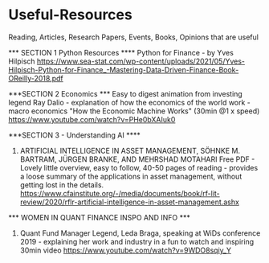 # Useful-Resources
Reading, Articles, Research Papers, Events, Books, Opinions that are useful



*** SECTION 1 Python Resources  ****
Python for Finance - by Yves Hilpisch
https://www.sea-stat.com/wp-content/uploads/2021/05/Yves-Hilpisch-Python-for-Finance_-Mastering-Data-Driven-Finance-Book-OReilly-2018.pdf



***SECTION 2 Economics ***
Easy to digest animation from investing legend Ray Dalio - explanation of how the economics of the world work - macro economics 
"How the Economic Machine Works" (30min @1 x speed)
https://www.youtube.com/watch?v=PHe0bXAIuk0



***SECTION 3 - Understanding AI ****
1. ARTIFICIAL INTELLIGENCE IN ASSET MANAGEMENT, SÖHNKE M. BARTRAM, JÜRGEN BRANKE, AND MEHRSHAD MOTAHARI
Free PDF - Lovely little overview, easy to follow, 40-50 pages of reading - provides a loose summary of the applications in asset management, without getting lost in the details.
https://www.cfainstitute.org/-/media/documents/book/rf-lit-review/2020/rflr-artificial-intelligence-in-asset-management.ashx



*** WOMEN IN QUANT FINANCE INSPO AND INFO ***
1. Quant Fund Manager Legend, Leda Braga, speaking at WiDs conference 2019 - explaining her work and industry in a fun to watch and inspiring 30min video
https://www.youtube.com/watch?v=9WDO8sqiy_Y

